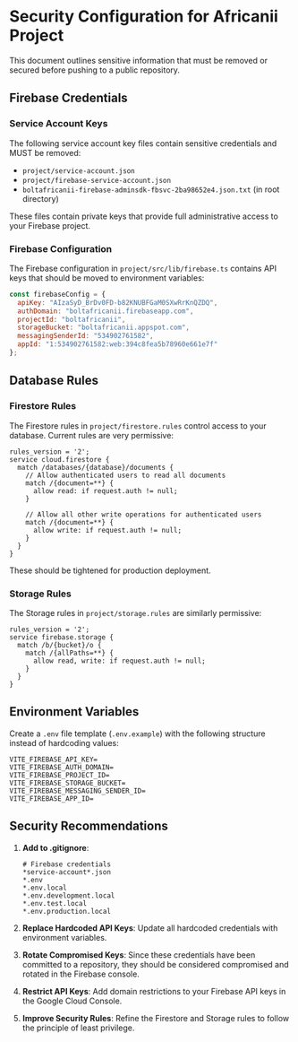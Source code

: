 # Security Configuration for Africanii Project

This document outlines sensitive information that must be removed or secured before pushing to a public repository.

## Firebase Credentials

### Service Account Keys
The following service account key files contain sensitive credentials and MUST be removed:
- `project/service-account.json`
- `project/firebase-service-account.json`
- `boltafricanii-firebase-adminsdk-fbsvc-2ba98652e4.json.txt` (in root directory)

These files contain private keys that provide full administrative access to your Firebase project.

### Firebase Configuration
The Firebase configuration in `project/src/lib/firebase.ts` contains API keys that should be moved to environment variables:

```javascript
const firebaseConfig = {
  apiKey: "AIzaSyD_BrDv0FD-b82KNUBFGaM0SXwRrKnQZDQ",
  authDomain: "boltafricanii.firebaseapp.com",
  projectId: "boltafricanii",
  storageBucket: "boltafricanii.appspot.com",
  messagingSenderId: "534902761582",
  appId: "1:534902761582:web:394c8fea5b78960e661e7f"
};
```

## Database Rules

### Firestore Rules
The Firestore rules in `project/firestore.rules` control access to your database. Current rules are very permissive:

```
rules_version = '2';
service cloud.firestore {
  match /databases/{database}/documents {
    // Allow authenticated users to read all documents
    match /{document=**} {
      allow read: if request.auth != null;
    }
    
    // Allow all other write operations for authenticated users
    match /{document=**} {
      allow write: if request.auth != null;
    }
  }
}
```

These should be tightened for production deployment.

### Storage Rules
The Storage rules in `project/storage.rules` are similarly permissive:

```
rules_version = '2';
service firebase.storage {
  match /b/{bucket}/o {
    match /{allPaths=**} {
      allow read, write: if request.auth != null;
    }
  }
}
```

## Environment Variables

Create a `.env` file template (`.env.example`) with the following structure instead of hardcoding values:

```
VITE_FIREBASE_API_KEY=
VITE_FIREBASE_AUTH_DOMAIN=
VITE_FIREBASE_PROJECT_ID=
VITE_FIREBASE_STORAGE_BUCKET=
VITE_FIREBASE_MESSAGING_SENDER_ID=
VITE_FIREBASE_APP_ID=
```

## Security Recommendations

1. **Add to .gitignore**:
   ```
   # Firebase credentials
   *service-account*.json
   *.env
   *.env.local
   *.env.development.local
   *.env.test.local
   *.env.production.local
   ```

2. **Replace Hardcoded API Keys**:
   Update all hardcoded credentials with environment variables.

3. **Rotate Compromised Keys**:
   Since these credentials have been committed to a repository, they should be considered compromised and rotated in the Firebase console.

4. **Restrict API Keys**:
   Add domain restrictions to your Firebase API keys in the Google Cloud Console.

5. **Improve Security Rules**:
   Refine the Firestore and Storage rules to follow the principle of least privilege. 